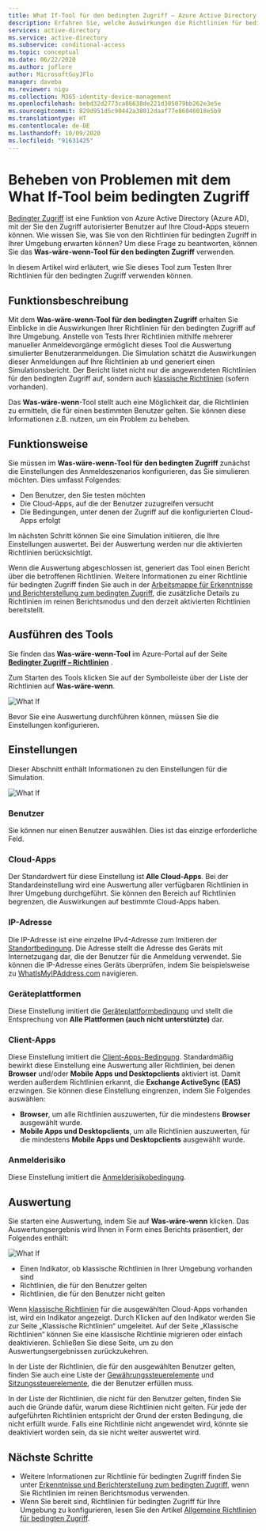 ```yaml
---
title: What If-Tool für den bedingten Zugriff – Azure Active Directory
description: Erfahren Sie, welche Auswirkungen die Richtlinien für bedingten Zugriff auf Ihre Umgebung haben.
services: active-directory
ms.service: active-directory
ms.subservice: conditional-access
ms.topic: conceptual
ms.date: 06/22/2020
ms.author: joflore
author: MicrosoftGuyJFlo
manager: daveba
ms.reviewer: nigu
ms.collection: M365-identity-device-management
ms.openlocfilehash: bebd32d2773ca86638de221d305079bb262e3e5e
ms.sourcegitcommit: 829d951d5c90442a38012daaf77e86046018e5b9
ms.translationtype: HT
ms.contentlocale: de-DE
ms.lasthandoff: 10/09/2020
ms.locfileid: "91631425"
---
```

# <a name="troubleshoot-using-the-what-if-tool-in-conditional-access"></a>Beheben von Problemen mit dem What If-Tool beim bedingten Zugriff

[Bedingter Zugriff](./overview.md) ist eine Funktion von Azure Active Directory (Azure AD), mit der Sie den Zugriff autorisierter Benutzer auf Ihre Cloud-Apps steuern können. Wie wissen Sie, was Sie von den Richtlinien für bedingten Zugriff in Ihrer Umgebung erwarten können? Um diese Frage zu beantworten, können Sie das **Was-wäre-wenn-Tool für den bedingten Zugriff** verwenden.

In diesem Artikel wird erläutert, wie Sie dieses Tool zum Testen Ihrer Richtlinien für den bedingten Zugriff verwenden können.

## <a name="what-it-is"></a>Funktionsbeschreibung

Mit dem **Was-wäre-wenn-Tool für den bedingten Zugriff** erhalten Sie Einblicke in die Auswirkungen Ihrer Richtlinien für den bedingten Zugriff auf Ihre Umgebung. Anstelle von Tests Ihrer Richtlinien mithilfe mehrerer manueller Anmeldevorgänge ermöglicht dieses Tool die Auswertung simulierter Benutzeranmeldungen. Die Simulation schätzt die Auswirkungen dieser Anmeldungen auf Ihre Richtlinien ab und generiert einen Simulationsbericht. Der Bericht listet nicht nur die angewendeten Richtlinien für den bedingten Zugriff auf, sondern auch [klassische Richtlinien](policy-migration.md#classic-policies) (sofern vorhanden).    

Das **Was-wäre-wenn**-Tool stellt auch eine Möglichkeit dar, die Richtlinien zu ermitteln, die für einen bestimmten Benutzer gelten. Sie können diese Informationen z.B. nutzen, um ein Problem zu beheben.    

## <a name="how-it-works"></a>Funktionsweise

Sie müssen im **Was-wäre-wenn-Tool für den bedingten Zugriff** zunächst die Einstellungen des Anmeldeszenarios konfigurieren, das Sie simulieren möchten. Dies umfasst Folgendes:

- Den Benutzer, den Sie testen möchten 
- Die Cloud-Apps, auf die der Benutzer zuzugreifen versucht
- Die Bedingungen, unter denen der Zugriff auf die konfigurierten Cloud-Apps erfolgt
     
Im nächsten Schritt können Sie eine Simulation initiieren, die Ihre Einstellungen auswertet. Bei der Auswertung werden nur die aktivierten Richtlinien berücksichtigt.

Wenn die Auswertung abgeschlossen ist, generiert das Tool einen Bericht über die betroffenen Richtlinien. Weitere Informationen zu einer Richtlinie für bedingten Zugriff finden Sie auch in der [Arbeitsmappe für Erkenntnisse und Berichterstellung zum bedingten Zugriff](howto-conditional-access-insights-reporting.md), die zusätzliche Details zu Richtlinien im reinen Berichtsmodus und den derzeit aktivierten Richtlinien bereitstellt.

## <a name="running-the-tool"></a>Ausführen des Tools

Sie finden das **Was-wäre-wenn-Tool** im Azure-Portal auf der Seite **[Bedingter Zugriff – Richtlinien](https://portal.azure.com/#blade/Microsoft_AAD_IAM/ConditionalAccessBlade/Policies)** .

Zum Starten des Tools klicken Sie auf der Symbolleiste über der Liste der Richtlinien auf **Was-wäre-wenn**.

![What If](./media/what-if-tool/01.png)

Bevor Sie eine Auswertung durchführen können, müssen Sie die Einstellungen konfigurieren.

## <a name="settings"></a>Einstellungen

Dieser Abschnitt enthält Informationen zu den Einstellungen für die Simulation.

![What If](./media/what-if-tool/02.png)

### <a name="user"></a>Benutzer

Sie können nur einen Benutzer auswählen. Dies ist das einzige erforderliche Feld.

### <a name="cloud-apps"></a>Cloud-Apps

Der Standardwert für diese Einstellung ist **Alle Cloud-Apps**. Bei der Standardeinstellung wird eine Auswertung aller verfügbaren Richtlinien in Ihrer Umgebung durchgeführt. Sie können den Bereich auf Richtlinien begrenzen, die Auswirkungen auf bestimmte Cloud-Apps haben.

### <a name="ip-address"></a>IP-Adresse

Die IP-Adresse ist eine einzelne IPv4-Adresse zum Imitieren der [Standortbedingung](location-condition.md). Die Adresse stellt die Adresse des Geräts mit Internetzugang dar, die der Benutzer für die Anmeldung verwendet. Sie können die IP-Adresse eines Geräts überprüfen, indem Sie beispielsweise zu [WhatIsMyIPAddress.com](https://whatismyipaddress.com) navigieren.    

### <a name="device-platforms"></a>Geräteplattformen

Diese Einstellung imitiert die [Geräteplattformbedingung](concept-conditional-access-conditions.md#device-platforms) und stellt die Entsprechung von **Alle Plattformen (auch nicht unterstützte)** dar. 

### <a name="client-apps"></a>Client-Apps

Diese Einstellung imitiert die [Client-Apps-Bedingung](concept-conditional-access-conditions.md#client-apps).
Standardmäßig bewirkt diese Einstellung eine Auswertung aller Richtlinien, bei denen **Browser** und/oder **Mobile Apps und Desktopclients** aktiviert ist. Damit werden außerdem Richtlinien erkannt, die **Exchange ActiveSync (EAS)** erzwingen. Sie können diese Einstellung eingrenzen, indem Sie Folgendes auswählen:

- **Browser**, um alle Richtlinien auszuwerten, für die mindestens **Browser** ausgewählt wurde. 
- **Mobile Apps und Desktopclients**, um alle Richtlinien auszuwerten, für die mindestens **Mobile Apps und Desktopclients** ausgewählt wurde. 

### <a name="sign-in-risk"></a>Anmelderisiko

Diese Einstellung imitiert die [Anmelderisikobedingung](concept-conditional-access-conditions.md#sign-in-risk).   

## <a name="evaluation"></a>Auswertung 

Sie starten eine Auswertung, indem Sie auf **Was-wäre-wenn** klicken. Das Auswertungsergebnis wird Ihnen in Form eines Berichts präsentiert, der Folgendes enthält: 

![What If](./media/what-if-tool/03.png)

- Einen Indikator, ob klassische Richtlinien in Ihrer Umgebung vorhanden sind
- Richtlinien, die für den Benutzer gelten
- Richtlinien, die für den Benutzer nicht gelten

Wenn [klassische Richtlinien](policy-migration.md#classic-policies) für die ausgewählten Cloud-Apps vorhanden ist, wird ein Indikator angezeigt. Durch Klicken auf den Indikator werden Sie zur Seite „Klassische Richtlinien“ umgeleitet. Auf der Seite „Klassische Richtlinien“ können Sie eine klassische Richtlinie migrieren oder einfach deaktivieren. Schließen Sie diese Seite, um zu den Auswertungsergebnissen zurückzukehren.

In der Liste der Richtlinien, die für den ausgewählten Benutzer gelten, finden Sie auch eine Liste der [Gewährungssteuerelemente](concept-conditional-access-grant.md) und [Sitzungssteuerelemente](concept-conditional-access-session.md), die der Benutzer erfüllen muss.

In der Liste der Richtlinien, die nicht für den Benutzer gelten, finden Sie auch die Gründe dafür, warum diese Richtlinien nicht gelten. Für jede der aufgeführten Richtlinien entspricht der Grund der ersten Bedingung, die nicht erfüllt wurde. Falls eine Richtlinie nicht angewendet wird, könnte sie deaktiviert worden sein, da sie nicht weiter auswertet wird.   

## <a name="next-steps"></a>Nächste Schritte

- Weitere Informationen zur Richtlinie für bedingten Zugriff finden Sie unter [Erkenntnisse und Berichterstellung zum bedingten Zugriff](howto-conditional-access-insights-reporting.md), wenn Sie Richtlinien im reinen Berichtsmodus verwenden.
- Wenn Sie bereit sind, Richtlinien für bedingten Zugriff für Ihre Umgebung zu konfigurieren, lesen Sie den Artikel [Allgemeine Richtlinien für bedingten Zugriff](concept-conditional-access-policy-common.md).
